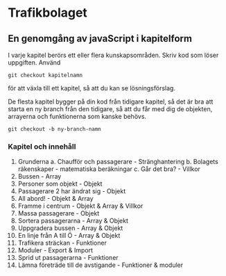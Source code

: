 # Trafikbolaget
## En genomgång av javaScript i kapitelform
I varje kapitel berörs ett eller flera kunskapsområden. Skriv kod som löser uppgiften.
Använd 
```git
git checkout kapitelnamn
```
för att växla till ett kapitel, så att du kan se lösningsförslag.

De flesta kapitel bygger på din kod från tidigare kapitel, så det är bra att starta en ny branch från den tidigare, så att du får med dig de objekten, arrayerna och funktionerna som kanske behövs.
```git
git checkout -b ny-branch-namn
```

### Kapitel och innehåll
1. Grunderna
  a. Chaufför och passagerare - Stränghantering
  b. Bolagets räkenskaper - matematiska beräkningar
  c. Går det bra? - Villkor
2. Bussen - Array
3. Personer som objekt - Objekt
4. Passagerare 2 har ändrat sig - Objekt
5. All abord! - Objekt & Array
6. Framme i centrum - Objekt & Array & Villkor
7. Massa passagerare - Objekt
8. Sortera passagerarna - Array & Objekt
9. Uppgradera bussen - Array & Objekt
10. En linje från A till Ö - Array & Objekt
11. Trafikera sträckan - Funktioner
12. Moduler - Export & Import
13. Sprid ut passagerarna - Funktioner
14. Lämna företräde till de avstigande - Funktioner & moduler